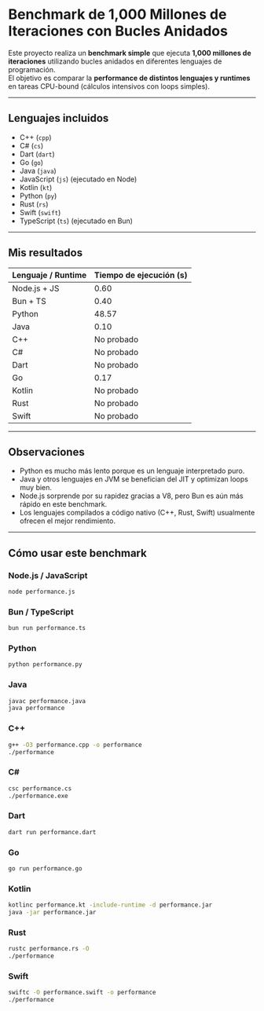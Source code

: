# Benchmark de 1,000 Millones de Iteraciones con Bucles Anidados

Este proyecto realiza un **benchmark simple** que ejecuta **1,000 millones de iteraciones** utilizando bucles anidados en diferentes lenguajes de programación.  
El objetivo es comparar la **performance de distintos lenguajes y runtimes** en tareas CPU-bound (cálculos intensivos con loops simples).

---

## Lenguajes incluidos

- C++ (`cpp`)  
- C# (`cs`)  
- Dart (`dart`)  
- Go (`go`)  
- Java (`java`)  
- JavaScript (`js`) (ejecutado en Node) 
- Kotlin (`kt`)  
- Python (`py`)  
- Rust (`rs`)  
- Swift (`swift`)  
- TypeScript (`ts`) (ejecutado en Bun)  


---

## Mis resultados

| Lenguaje / Runtime | Tiempo de ejecución (s) |
|-------------------|------------------------|
| Node.js + JS      | 0.60                   |
| Bun + TS     | 0.40                   |
| Python            | 48.57                  |
| Java              | 0.10                   |
| C++               | No probado             |
| C#                | No probado             |
| Dart              | No probado             |
| Go                | 0.17                   |
| Kotlin            | No probado             |
| Rust              | No probado             |
| Swift             | No probado             |

---

## Observaciones

- Python es mucho más lento porque es un lenguaje interpretado puro.  
- Java y otros lenguajes en JVM se benefician del JIT y optimizan loops muy bien.  
- Node.js sorprende por su rapidez gracias a V8, pero Bun es aún más rápido en este benchmark.  
- Los lenguajes compilados a código nativo (C++, Rust, Swift) usualmente ofrecen el mejor rendimiento.

---

## Cómo usar este benchmark

### Node.js / JavaScript
```bash
node performance.js
```

### Bun / TypeScript
```bash
bun run performance.ts
```


### Python 
```bash
python performance.py
```

### Java
```bash
javac performance.java
java performance
```

### C++
```bash
g++ -O3 performance.cpp -o performance
./performance
```

### C#
```bash
csc performance.cs
./performance.exe
```

### Dart
```bash
dart run performance.dart
```

### Go
```bash
go run performance.go
```

### Kotlin
```bash
kotlinc performance.kt -include-runtime -d performance.jar
java -jar performance.jar
```

### Rust
```bash
rustc performance.rs -O
./performance
```

### Swift
```bash
swiftc -O performance.swift -o performance
./performance
```